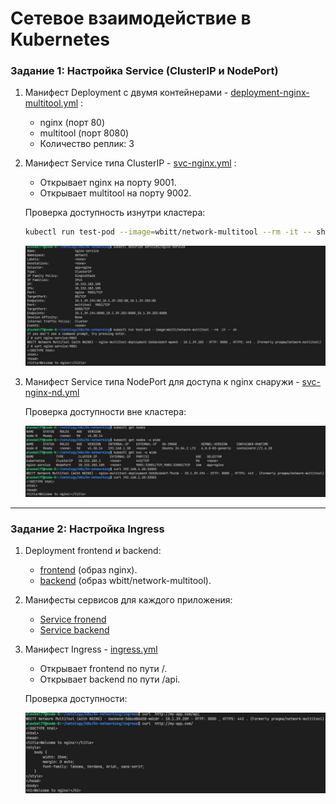 # Сетевое взаимодействие в Kubernetes

### Задание 1: Настройка Service (ClusterIP и NodePort)

1. Манифест Deployment с двумя контейнерами - [deployment-nginx-multitool.yml](https://github.com/alex-bel31/k8s/blob/main/04-networking/services/deployment-nginx-multitool.yml) :
    - nginx (порт 80)
    - multitool (порт 8080)
    - Количество реплик: 3
2. Манифест Service типа ClusterIP - [svc-nginx.yml](https://github.com/alex-bel31/k8s/blob/main/04-networking/services/svc-nginx.yml) :
    - Открывает nginx на порту 9001.
    - Открывает multitool на порту 9002.

    Проверка доступность изнутри кластера:

    ```bash
    kubectl run test-pod --image=wbitt/network-multitool --rm -it -- sh
    ``` 
    <center>
    <img src="img/t1-curl.JPG">
    </center>

3. Манифест Service типа NodePort для доступа к nginx снаружи - [svc-nginx-nd.yml](https://github.com/alex-bel31/k8s/blob/main/04-networking/services/svc-nginx-nd.yml)

    Проверка доступности вне кластера:

    <center>
    <img src="img/t1-curl-nd.JPG">
    </center>
---

### Задание 2: Настройка Ingress


1. Deployment frontend и backend:
    - [frontend](https://github.com/alex-bel31/k8s/blob/main/04-networking/ingress/deployment-frontend.yml) (образ nginx).
    - [backend](https://github.com/alex-bel31/k8s/blob/main/04-networking/ingress/deployment-backend.yml) (образ wbitt/network-multitool).

2. Манифесты сервисов для каждого приложения:
    - [Service fronend](https://github.com/alex-bel31/k8s/blob/main/04-networking/ingress/service-frontend.yml)
    - [Service backend](https://github.com/alex-bel31/k8s/blob/main/04-networking/ingress/service-backendyml)

3. Манифест Ingress - [ingress.yml](https://github.com/alex-bel31/k8s/blob/main/04-networking/ingress/ingress.yml)
    - Открывает frontend по пути /.
    - Открывает backend по пути /api.

    Проверка доступности:

    <center>
    <img src="img/t2-ingress-curl.JPG">
    </center>
